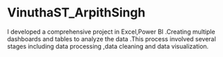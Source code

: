 # VinuthaST_ArpithSingh
I developed a comprehensive project in Excel,Power BI .Creating multiple dashboards and tables to analyze the data .This process involved several stages including data processing ,data cleaning and data visualization.
